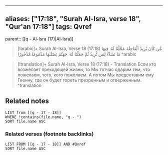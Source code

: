 
---
aliases: ["17:18", "Surah Al-Isra, verse 18", "Qur'an 17:18"]
tags: Qvref
---

parent:: [[q - Al-Isra (17)|Al-Isra]]

> [!arabic]+ Surah Al-Isra, Verse 18 (17:18)
> <span class="quran-arabic">مَّن كَانَ يُرِيدُ ٱلْعَاجِلَةَ عَجَّلْنَا لَهُۥ فِيهَا مَا نَشَآءُ لِمَن نُّرِيدُ ثُمَّ جَعَلْنَا لَهُۥ جَهَنَّمَ يَصْلَىٰهَا مَذْمُومًا مَّدْحُورًا</span>
^arabic

> [!translation]+ Surah Al-Isra, Verse 18 (17:18) - Translation
> Если кто возжелает преходящей жизни, то Мы тотчас одарим тем, что пожелаем, того, кого пожелаем. А потом Мы предоставим ему Геенну, где он будет гореть презренным и отверженным.
^translation



## Related notes
```dataview
LIST from [[q - 17 - 18]]
WHERE !contains(file.name, "q - ")
SORT file.name ASC
```

### Related verses (footnote backlinks)
```dataview
LIST FROM [[q - 17 - 18]] AND #Qvref
SORT file.name ASC
```

